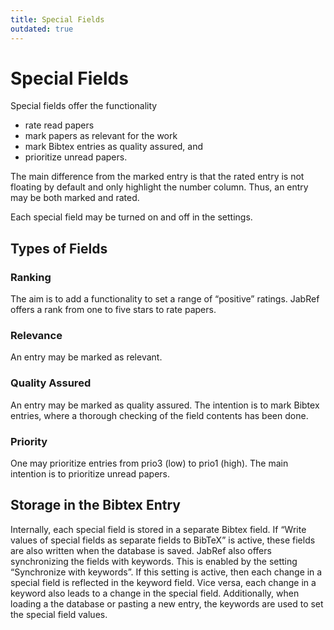 ```yaml
---
title: Special Fields
outdated: true
---
```


# Special Fields

Special fields offer the functionality

-   rate read papers
-   mark papers as relevant for the work
-   mark Bibtex entries as quality assured, and
-   prioritize unread papers.

The main difference from the marked entry is that the rated entry is not floating by default and only highlight the number column. Thus, an entry may be both marked and rated.

Each special field may be turned on and off in the settings.

## Types of Fields

### Ranking

The aim is to add a functionality to set a range of “positive” ratings. JabRef offers a rank from one to five stars to rate papers.

### Relevance

An entry may be marked as relevant.

### Quality Assured

An entry may be marked as quality assured. The intention is to mark Bibtex entries, where a thorough checking of the field contents has been done.

### Priority

One may prioritize entries from prio3 (low) to prio1 (high). The main intention is to prioritize unread papers.

## Storage in the Bibtex Entry

Internally, each special field is stored in a separate Bibtex field. If “Write values of special fields as separate fields to BibTeX” is active, these fields are also written when the database is saved. JabRef also offers synchronizing the fields with keywords. This is enabled by the setting “Synchronize with keywords”. If this setting is active, then each change in a special field is reflected in the keyword field. Vice versa, each change in a keyword also leads to a change in the special field. Additionally, when loading a the database or pasting a new entry, the keywords are used to set the special field values.
